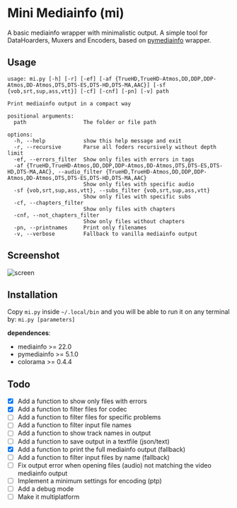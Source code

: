 # Mini Mediainfo (mi)

A basic mediainfo wrapper with minimalistic output. A simple tool for DataHoarders, Muxers and Encoders, based on [pymediainfo](https://pymediainfo.readthedocs.io/en/stable/pymediainfo.html) wrapper.

## Usage

```
usage: mi.py [-h] [-r] [-ef] [-af {TrueHD,TrueHD-Atmos,DD,DDP,DDP-Atmos,DD-Atmos,DTS,DTS-ES,DTS-HD,DTS-MA,AAC}] [-sf {vob,srt,sup,ass,vtt}] [-cf] [-cnf] [-pn] [-v] path

Print mediainfo output in a compact way

positional arguments:
  path                  The folder or file path

options:
  -h, --help            show this help message and exit
  -r, --recursive       Parse all foders recursively without depth limit
  -ef, --errors_filter  Show only files with errors in tags
  -af {TrueHD,TrueHD-Atmos,DD,DDP,DDP-Atmos,DD-Atmos,DTS,DTS-ES,DTS-HD,DTS-MA,AAC}, --audio_filter {TrueHD,TrueHD-Atmos,DD,DDP,DDP-Atmos,DD-Atmos,DTS,DTS-ES,DTS-HD,DTS-MA,AAC}
                        Show only files with specific audio
  -sf {vob,srt,sup,ass,vtt}, --subs_filter {vob,srt,sup,ass,vtt}
                        Show only files with specific subs
  -cf, --chapters_filter
                        Show only files with chapters
  -cnf, --not_chapters_filter
                        Show only files without chapters
  -pn, --printnames     Print only filenames
  -v, --verbose         Fallback to vanilla mediainfo output
```

## Screenshot

![screen](https://i.postimg.cc/y6F8PZgy/image.png)

## Installation

Copy `mi.py` inside `~/.local/bin` and you will be able to run it on any terminal by: `mi.py [parameters]`

**dependences**:

- mediainfo >= 22.0
- pymediainfo >= 5.1.0
- colorama >= 0.4.4

## Todo

- [x] Add a function to show only files with errors
- [x] Add a function to filter files for codec
- [ ] Add a function to filter files for specific problems
- [ ] Add a function to filter input file names
- [ ] Add a function to show track names in output
- [ ] Add a function to save output in a textfile (json/text)
- [x] Add a function to print the full mediainfo output (fallback)
- [ ] Add a function to filter input files by name (fallback)
- [ ] Fix output error when opening files (audio) not matching the video mediainfo output
- [ ] Implement a minimum settings for encoding (ptp)
- [ ] Add a debug mode
- [ ] Make it multiplatform

